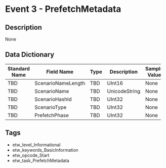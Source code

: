 # Event 3 - PrefetchMetadata

## Description
None

## Data Dictionary
|Standard Name|Field Name|Type|Description|Sample Value|
|---|---|---|---|---|
|TBD|ScenarioNameLength|TBD|UInt16|None|None|
|TBD|ScenarioName|TBD|UnicodeString|None|None|
|TBD|ScenarioHashId|TBD|UInt32|None|None|
|TBD|ScenarioType|TBD|UInt32|None|None|
|TBD|PrefetchPhase|TBD|UInt32|None|None|

## Tags
* etw_level_Informational
* etw_keywords_BasicInformation
* etw_opcode_Start
* etw_task_PrefetchMetadata